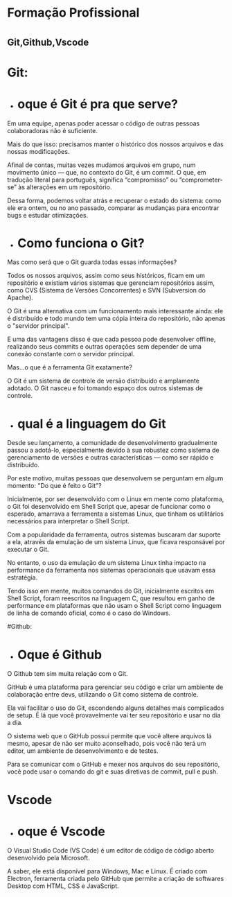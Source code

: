 # Formação Profissional <h1>

## Git,Github,Vscode <h2>


# Git:

* # oque é Git é pra que serve?


 Em uma equipe, apenas poder acessar o código de outras pessoas colaboradoras não é suficiente.

Mais do que isso: precisamos manter o histórico dos nossos arquivos e das nossas modificações.

Afinal de contas, muitas vezes mudamos arquivos em grupo, num movimento único — que, no contexto do Git, é um commit. O que, em tradução literal para português, significa “compromisso” ou “comprometer-se” às alterações em um repositório.

Dessa forma, podemos voltar atrás e recuperar o estado do sistema: como ele era ontem, ou no ano passado, comparar as mudanças para encontrar bugs e estudar otimizações.



* # Como funciona o Git?


Mas como será que o Git guarda todas essas informações?

Todos os nossos arquivos, assim como seus históricos, ficam em um repositório e existiam vários sistemas que gerenciam repositórios assim, como CVS (Sistema de Versões Concorrentes) e SVN (Subversion do Apache).

O Git é uma alternativa com um funcionamento mais interessante ainda: ele é distribuído e todo mundo tem uma cópia inteira do repositório, não apenas o "servidor principal".

E uma das vantagens disso é que cada pessoa pode desenvolver offline, realizando seus commits e outras operações sem depender de uma conexão constante com o servidor principal.

Mas…o que é a ferramenta Git exatamente?

O Git é um sistema de controle de versão distribuído e amplamente adotado. O Git nasceu e foi tomando espaço dos outros sistemas de controle.



* # qual é a linguagem do Git


Desde seu lançamento, a comunidade de desenvolvimento gradualmente passou a adotá-lo, especialmente devido à sua robustez como sistema de gerenciamento de versões e outras características — como ser rápido e distribuído.

Por este motivo, muitas pessoas que desenvolvem se perguntam em algum momento: "Do que é feito o Git"?

Inicialmente, por ser desenvolvido com o Linux em mente como plataforma, o Git foi desenvolvido em Shell Script que, apesar de funcionar como o esperado, amarrava a ferramenta a sistemas Linux, que tinham os utilitários necessários para interpretar o Shell Script.

Com a popularidade da ferramenta, outros sistemas buscaram dar suporte a ela, através da emulação de um sistema Linux, que ficava responsável por executar o Git.

No entanto, o uso da emulação de um sistema Linux tinha impacto na performance da ferramenta nos sistemas operacionais que usavam essa estratégia.

Tendo isso em mente, muitos comandos do Git, inicialmente escritos em Shell Script, foram reescritos na linguagem C, que resultou em ganho de performance em plataformas que não usam o Shell Script como linguagem de linha de comando oficial, como é o caso do Windows.



#Github:

* # Oque é Github

O Github tem sim muita relação com o Git.

GitHub é uma plataforma para gerenciar seu código e criar um ambiente de colaboração entre devs, utilizando o Git como sistema de controle.

Ela vai facilitar o uso do Git, escondendo alguns detalhes mais complicados de setup. É lá que você provavelmente vai ter seu repositório e usar no dia a dia.

O sistema web que o GitHub possui permite que você altere arquivos lá mesmo, apesar de não ser muito aconselhado, pois você não terá um editor, um ambiente de desenvolvimento e de testes.

Para se comunicar com o GitHub e mexer nos arquivos do seu repositório, você pode usar o comando do git e suas diretivas de commit, pull e push.



# Vscode

* # oque é Vscode

O Visual Studio Code (VS Code) é um editor de código de código aberto desenvolvido pela Microsoft.

A saber, ele está disponível para Windows, Mac e Linux. É criado com Electron, ferramenta criada pelo GitHub que permite a criação de softwares Desktop com HTML, CSS e JavaScript.
